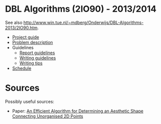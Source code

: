 # DBL Algorithms (2IO90) - 2013/2014

See also http://www.win.tue.nl/~mdberg/Onderwijs/DBL-Algorithms-2013/2IO90.htm.

- [Project guide](http://www.win.tue.nl/~mdberg/Onderwijs/DBL-Algorithms-2013/Documentation/project-guide-main.pdf)
- [Problem description](http://www.win.tue.nl/~mdberg/Onderwijs/DBL-Algorithms-2013/Documentation/problem-description-main.pdf)
- Guidelines
   * [Report guidelines](http://www.win.tue.nl/~mdberg/Onderwijs/DBL-Algorithms-2013/Documentation/report-guidelines.pdf)
   * [Writing guidelines](http://www.win.tue.nl/~mdberg/Onderwijs/DBL-Algorithms-2013/Documentation/writing-guidelines.pdf)
   * [Writing tips](http://www.win.tue.nl/~mdberg/Onderwijs/DBL-Algorithms-2013/Documentation/report-instructions-hh.pdf)
- [Schedule](http://www.win.tue.nl/~mdberg/Onderwijs/DBL-Algorithms-2013/2IO90.htm#Schedule)

# Sources
Possibly useful sources:

- Paper: [An Efficient Algorithm for Determining an Aesthetic Shape Connecting Unorganised 2D Points](http://www.cg.tuwien.ac.at/research/publications/2013/ohrhallinger_stefan-2013-c2d/ohrhallinger_stefan-2013-c2d-paper.pdf)
